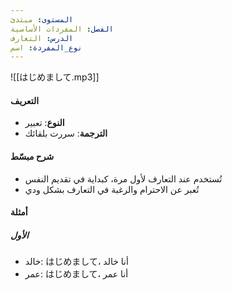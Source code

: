 ```yaml
---
المستوى: مبتدئ
الفصل: المفردات الأساسية
الدرس: التعارف
نوع_المفردة: اسم
---
```


![[はじめまして.mp3]]

#### التعريف

- **النوع**: تعبير
- **الترجمة**: سررت بلقائك

#### شرح مبسّط

- تُستخدم عند التعارف لأول مرة، كبداية في تقديم النفس
- تُعبر عن الاحترام والرغبة في التعارف بشكل ودي

#### أمثلة

##### الأول

- خالد: はじめまして، أنا خالد
- عمر: はじめまして، أنا عمر
